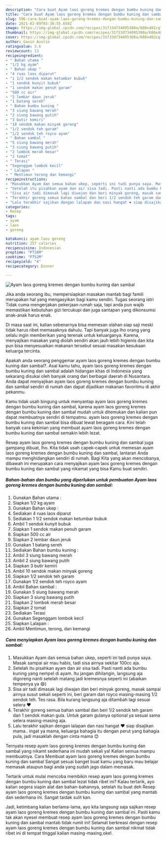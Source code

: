 ```yaml
---
description: "Cara buat Ayam laos goreng kremes dengan bumbu kuning dan sambal yang lezat dan Mudah Dibuat"
title: "Cara buat Ayam laos goreng kremes dengan bumbu kuning dan sambal yang lezat dan Mudah Dibuat"
slug: 596-cara-buat-ayam-laos-goreng-kremes-dengan-bumbu-kuning-dan-sambal-yang-lezat-dan-mudah-dibuat
date: 2021-02-09T03:38:55.658Z
image: https://img-global.cpcdn.com/recipes/31f33d734095300a/680x482cq70/ayam-laos-goreng-kremes-dengan-bumbu-kuning-dan-sambal-foto-resep-utama.jpg
thumbnail: https://img-global.cpcdn.com/recipes/31f33d734095300a/680x482cq70/ayam-laos-goreng-kremes-dengan-bumbu-kuning-dan-sambal-foto-resep-utama.jpg
cover: https://img-global.cpcdn.com/recipes/31f33d734095300a/680x482cq70/ayam-laos-goreng-kremes-dengan-bumbu-kuning-dan-sambal-foto-resep-utama.jpg
author: Gavin Austin
ratingvalue: 3.6
reviewcount: 13
recipeingredient:
- " Bahan utama "
- "1/2 kg ayam"
- " Bahan ukep "
- "4 ruas laos diparut"
- "1 1/2 sendok makan ketumbar bubuk"
- "1 sendok kunyit bubuk"
- "1 sendok makan penuh garam"
- "500 cc air"
- "2 lembar daun jeruk"
- "1 batang sereh"
- " Bahan bumbu kuning "
- "3 siung bawang merah"
- "2 siung bawang putih"
- "3 butir kemiri"
- "10 sendok makan minyak goreng"
- "1/2 sendok teh garam"
- "1/2 sendok teh royco ayam"
- " Bahan sambal "
- "5 siung bawang merah"
- "3 siung bawang putih"
- "2 lombok merah besar"
- "2 tomat"
- " Terasi"
- "Segenggam lombok kecil"
- " Lalapan "
- " Mentimun terong dan kemangi"
recipeinstructions:
- "Masukkan Ayam dan semua bahan ukep, seperti ini tadi punya saya. Masak sampai air mau habis, tadi sisa airnya sekitar 100cc aja."
- "Setelah itu pisahkan ayam dan air sisa tadi. Pasti nanti ada bumbu kuning yang nempel di ayam. Itu jangan dihilangin, langsung aja digoreng nanti setelah matang jadi kremesnya seperti ini (abaikan tempenya ya 😄)"
- "Sisa air tadi dimasak lagi diwajan dan beri minyak goreng, masak sampai airnya susut sekali seperti ini, beri garam dan royco masing-masing 1/2 sendok teh. Tes rasa. Bila kurang langsung aja ditambah lagi sesuai selera ❤"
- "Terakhir goreng semua bahan sambal dan beri 1/2 sendok teh garam dan 1 sendok makan gula. Untuk garam gulanya optional ya sesuai sama selera masing-masing aja."
- "Lalu terakhir sajikan dengan lalapan dan nasi hangat ❤ siap disajikan mama.. ingat ya mama, keluarga bahagia itu dengan perut yang bahagia pula, jadi masaklah dengan cinta mama 😊"
categories:
- Resep
tags:
- ayam
- laos
- goreng

katakunci: ayam laos goreng 
nutrition: 257 calories
recipecuisine: Indonesian
preptime: "PT26M"
cooktime: "PT52M"
recipeyield: "4"
recipecategory: Dinner

---
```



![Ayam laos goreng kremes dengan bumbu kuning dan sambal](https://img-global.cpcdn.com/recipes/31f33d734095300a/680x482cq70/ayam-laos-goreng-kremes-dengan-bumbu-kuning-dan-sambal-foto-resep-utama.jpg)

Jika anda seorang ibu, mempersiapkan masakan mantab bagi famili merupakan hal yang mengasyikan bagi kamu sendiri. Tugas seorang istri Tidak cuma mengerjakan pekerjaan rumah saja, tapi anda pun wajib memastikan kebutuhan gizi tercukupi dan juga santapan yang dikonsumsi anak-anak harus enak.

Di masa  saat ini, kalian sebenarnya bisa memesan olahan siap saji meski tidak harus ribet memasaknya dahulu. Tapi banyak juga lho orang yang selalu ingin memberikan yang terenak untuk keluarganya. Karena, menyajikan masakan yang diolah sendiri akan jauh lebih higienis dan kita pun bisa menyesuaikan makanan tersebut sesuai masakan kesukaan keluarga tercinta. 



Apakah anda seorang penggemar ayam laos goreng kremes dengan bumbu kuning dan sambal?. Asal kamu tahu, ayam laos goreng kremes dengan bumbu kuning dan sambal adalah hidangan khas di Indonesia yang sekarang disukai oleh banyak orang dari berbagai daerah di Nusantara. Anda dapat menyajikan ayam laos goreng kremes dengan bumbu kuning dan sambal sendiri di rumah dan dapat dijadikan makanan favoritmu di akhir pekanmu.

Kamu tidak usah bingung untuk menyantap ayam laos goreng kremes dengan bumbu kuning dan sambal, karena ayam laos goreng kremes dengan bumbu kuning dan sambal mudah untuk ditemukan dan kalian pun dapat membuatnya sendiri di tempatmu. ayam laos goreng kremes dengan bumbu kuning dan sambal bisa dibuat lewat beragam cara. Kini telah banyak cara kekinian yang membuat ayam laos goreng kremes dengan bumbu kuning dan sambal semakin lebih lezat.

Resep ayam laos goreng kremes dengan bumbu kuning dan sambal juga gampang dibuat, lho. Kita tidak usah capek-capek untuk memesan ayam laos goreng kremes dengan bumbu kuning dan sambal, lantaran Anda mampu menghidangkan sendiri di rumah. Bagi Kita yang akan mencobanya, dibawah ini merupakan cara menyajikan ayam laos goreng kremes dengan bumbu kuning dan sambal yang nikamat yang bisa Kamu buat sendiri.

<!--inarticleads1-->

##### Bahan-bahan dan bumbu yang diperlukan untuk pembuatan Ayam laos goreng kremes dengan bumbu kuning dan sambal:

1. Gunakan  Bahan utama :
1. Siapkan 1/2 kg ayam
1. Gunakan  Bahan ukep :
1. Sediakan 4 ruas laos diparut
1. Sediakan 1 1/2 sendok makan ketumbar bubuk
1. Ambil 1 sendok kunyit bubuk
1. Siapkan 1 sendok makan penuh garam
1. Siapkan 500 cc air
1. Siapkan 2 lembar daun jeruk
1. Gunakan 1 batang sereh
1. Sediakan  Bahan bumbu kuning :
1. Ambil 3 siung bawang merah
1. Ambil 2 siung bawang putih
1. Siapkan 3 butir kemiri
1. Ambil 10 sendok makan minyak goreng
1. Siapkan 1/2 sendok teh garam
1. Gunakan 1/2 sendok teh royco ayam
1. Ambil  Bahan sambal :
1. Gunakan 5 siung bawang merah
1. Siapkan 3 siung bawang putih
1. Siapkan 2 lombok merah besar
1. Siapkan 2 tomat
1. Sediakan  Terasi
1. Gunakan Segenggam lombok kecil
1. Siapkan  Lalapan :
1. Ambil  Mentimun, terong, dan kemangi




<!--inarticleads2-->

##### Cara menyiapkan Ayam laos goreng kremes dengan bumbu kuning dan sambal:

1. Masukkan Ayam dan semua bahan ukep, seperti ini tadi punya saya. Masak sampai air mau habis, tadi sisa airnya sekitar 100cc aja.
1. Setelah itu pisahkan ayam dan air sisa tadi. Pasti nanti ada bumbu kuning yang nempel di ayam. Itu jangan dihilangin, langsung aja digoreng nanti setelah matang jadi kremesnya seperti ini (abaikan tempenya ya 😄)
1. Sisa air tadi dimasak lagi diwajan dan beri minyak goreng, masak sampai airnya susut sekali seperti ini, beri garam dan royco masing-masing 1/2 sendok teh. Tes rasa. Bila kurang langsung aja ditambah lagi sesuai selera ❤
1. Terakhir goreng semua bahan sambal dan beri 1/2 sendok teh garam dan 1 sendok makan gula. Untuk garam gulanya optional ya sesuai sama selera masing-masing aja.
1. Lalu terakhir sajikan dengan lalapan dan nasi hangat ❤ siap disajikan mama.. ingat ya mama, keluarga bahagia itu dengan perut yang bahagia pula, jadi masaklah dengan cinta mama 😊




Ternyata resep ayam laos goreng kremes dengan bumbu kuning dan sambal yang nikamt sederhana ini mudah sekali ya! Kalian semua mampu membuatnya. Cara Membuat ayam laos goreng kremes dengan bumbu kuning dan sambal Sangat sesuai banget buat kamu yang baru mau belajar memasak ataupun bagi anda yang sudah jago dalam memasak.

Tertarik untuk mulai mencoba membikin resep ayam laos goreng kremes dengan bumbu kuning dan sambal lezat tidak ribet ini? Kalau tertarik, ayo kalian segera siapin alat dan bahan-bahannya, setelah itu buat deh Resep ayam laos goreng kremes dengan bumbu kuning dan sambal yang mantab dan sederhana ini. Sangat taidak sulit kan. 

Jadi, ketimbang kalian berlama-lama, ayo kita langsung saja sajikan resep ayam laos goreng kremes dengan bumbu kuning dan sambal ini. Pasti kamu tak akan nyesel membuat resep ayam laos goreng kremes dengan bumbu kuning dan sambal mantab tidak rumit ini! Selamat berkreasi dengan resep ayam laos goreng kremes dengan bumbu kuning dan sambal nikmat tidak ribet ini di tempat tinggal kalian masing-masing,oke!.

